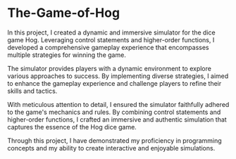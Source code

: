 # The-Game-of-Hog
In this project, I created a dynamic and immersive simulator for the dice game Hog. Leveraging control statements and higher-order functions, I developed a comprehensive gameplay experience that encompasses multiple strategies for winning the game.

The simulator provides players with a dynamic environment to explore various approaches to success. By implementing diverse strategies, I aimed to enhance the gameplay experience and challenge players to refine their skills and tactics.

With meticulous attention to detail, I ensured the simulator faithfully adhered to the game's mechanics and rules. By combining control statements and higher-order functions, I crafted an immersive and authentic simulation that captures the essence of the Hog dice game.

Through this project, I have demonstrated my proficiency in programming concepts and my ability to create interactive and enjoyable simulations.
